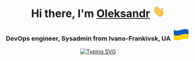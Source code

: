 <h1 align="center">Hi there, I'm <a href="https://fcss88.pp.ua/" target="_blank">Oleksandr</a> 
<img src="https://raw.githubusercontent.com/fcss88/fcss88/refs/heads/main/Hi.gif" height="32"/></h1>
<h3 align="center">DevOps engineer, Sysadmin from Ivano-Frankivsk, UA
<img src="https://raw.githubusercontent.com/fcss88/fcss88/refs/heads/main/ua.gif" height="32"/></h3>

<p align="center">
<a href="https://fcss88.pp.ua/"><img src="https://readme-typing-svg.herokuapp.com?font=Roboto&size=21&letterSpacing=0.2em&duration=1000&pause=500&color=F70000&center=true&vCenter=true&random=true&width=435&lines=Sysadmin;DevOps+engineer;TechOps+engineer;SRE;SecOps+engineer" alt="Typing SVG" /></a>
</p>
